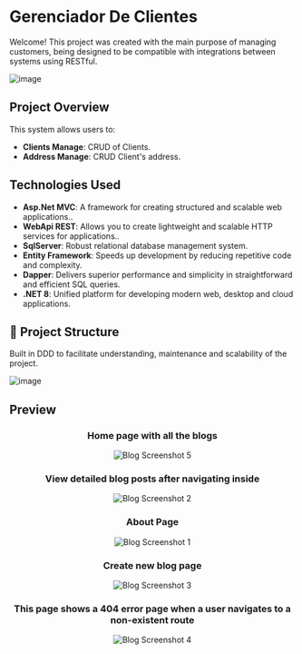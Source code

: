 # Gerenciador De Clientes

Welcome! This project was created with the main purpose of managing customers, being designed to be compatible with integrations between systems using RESTful.

![image](https://github.com/evilonvieira/GerenciadorDeClientes/blob/feature/estruturacao/docs/images/sytem.png)

## Project Overview

This system allows users to:

- **Clients Manage**: CRUD of Clients.
- **Address Manage**: CRUD Client's address.

## Technologies Used

- **Asp.Net MVC**: A framework for creating structured and scalable web applications..
- **WebApi REST**: Allows you to create lightweight and scalable HTTP services for applications..
- **SqlServer**: Robust relational database management system.
- **Entity Framework**: Speeds up development by reducing repetitive code and complexity.
- **Dapper**: Delivers superior performance and simplicity in straightforward and efficient SQL queries.
- **.NET 8**: Unified platform for developing modern web, desktop and cloud applications.

## 📁 Project Structure

Built in DDD to facilitate understanding, maintenance and scalability of the project.

![image](https://github.com/evilonvieira/GerenciadorDeClientes/blob/feature/estruturacao/docs/images/project_structure_2.png)


## Preview

<div style="text-align: center;">

### Home page with all the blogs

![Blog Screenshot 5](preview/5.png)

### View detailed blog posts after navigating inside

![Blog Screenshot 2](preview/2.png)

### About Page

![Blog Screenshot 1](preview/1.png)

### Create new blog page

![Blog Screenshot 3](preview/3.png)

### This page shows a 404 error page when a user navigates to a non-existent route

![Blog Screenshot 4](preview/4.png)

</div>